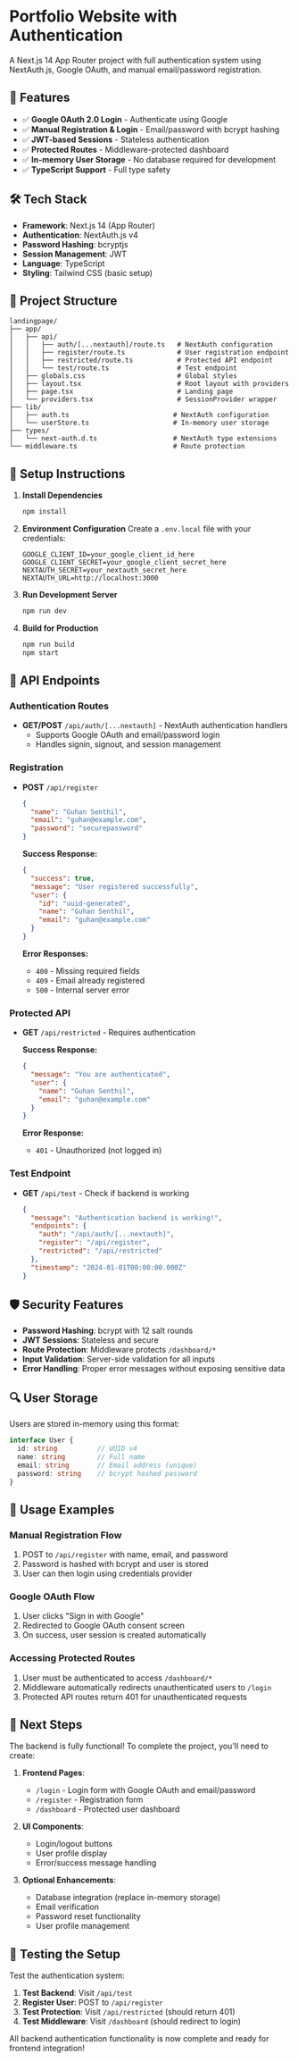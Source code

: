 # Portfolio Website with Authentication

A Next.js 14 App Router project with full authentication system using NextAuth.js, Google OAuth, and manual email/password registration.

## 🚀 Features

- ✅ **Google OAuth 2.0 Login** - Authenticate using Google
- ✅ **Manual Registration & Login** - Email/password with bcrypt hashing
- ✅ **JWT-based Sessions** - Stateless authentication
- ✅ **Protected Routes** - Middleware-protected dashboard
- ✅ **In-memory User Storage** - No database required for development
- ✅ **TypeScript Support** - Full type safety

## 🛠 Tech Stack

- **Framework**: Next.js 14 (App Router)
- **Authentication**: NextAuth.js v4
- **Password Hashing**: bcryptjs
- **Session Management**: JWT
- **Language**: TypeScript
- **Styling**: Tailwind CSS (basic setup)

## 📁 Project Structure

```
landingpage/
├── app/
│   ├── api/
│   │   ├── auth/[...nextauth]/route.ts   # NextAuth configuration
│   │   ├── register/route.ts             # User registration endpoint
│   │   ├── restricted/route.ts           # Protected API endpoint
│   │   └── test/route.ts                 # Test endpoint
│   ├── globals.css                       # Global styles
│   ├── layout.tsx                        # Root layout with providers
│   ├── page.tsx                          # Landing page
│   └── providers.tsx                     # SessionProvider wrapper
├── lib/
│   ├── auth.ts                          # NextAuth configuration
│   └── userStore.ts                     # In-memory user storage
├── types/
│   └── next-auth.d.ts                   # NextAuth type extensions
└── middleware.ts                        # Route protection
```

## 🔧 Setup Instructions

1. **Install Dependencies**
   ```bash
   npm install
   ```

2. **Environment Configuration**
   Create a `.env.local` file with your credentials:
   ```env
   GOOGLE_CLIENT_ID=your_google_client_id_here
   GOOGLE_CLIENT_SECRET=your_google_client_secret_here
   NEXTAUTH_SECRET=your_nextauth_secret_here
   NEXTAUTH_URL=http://localhost:3000
   ```

3. **Run Development Server**
   ```bash
   npm run dev
   ```

4. **Build for Production**
   ```bash
   npm run build
   npm start
   ```

## 🔐 API Endpoints

### Authentication Routes

- **GET/POST** `/api/auth/[...nextauth]` - NextAuth authentication handlers
  - Supports Google OAuth and email/password login
  - Handles signin, signout, and session management

### Registration

- **POST** `/api/register`
  ```json
  {
    "name": "Guhan Senthil",
    "email": "guhan@example.com",
    "password": "securepassword"
  }
  ```
  
  **Success Response:**
  ```json
  {
    "success": true,
    "message": "User registered successfully",
    "user": {
      "id": "uuid-generated",
      "name": "Guhan Senthil",
      "email": "guhan@example.com"
    }
  }
  ```

  **Error Responses:**
  - `400` - Missing required fields
  - `409` - Email already registered
  - `500` - Internal server error

### Protected API

- **GET** `/api/restricted` - Requires authentication
  
  **Success Response:**
  ```json
  {
    "message": "You are authenticated",
    "user": {
      "name": "Guhan Senthil",
      "email": "guhan@example.com"
    }
  }
  ```

  **Error Response:**
  - `401` - Unauthorized (not logged in)

### Test Endpoint

- **GET** `/api/test` - Check if backend is working
  ```json
  {
    "message": "Authentication backend is working!",
    "endpoints": {
      "auth": "/api/auth/[...nextauth]",
      "register": "/api/register",
      "restricted": "/api/restricted"
    },
    "timestamp": "2024-01-01T00:00:00.000Z"
  }
  ```

## 🛡 Security Features

- **Password Hashing**: bcrypt with 12 salt rounds
- **JWT Sessions**: Stateless and secure
- **Route Protection**: Middleware protects `/dashboard/*`
- **Input Validation**: Server-side validation for all inputs
- **Error Handling**: Proper error messages without exposing sensitive data

## 🔍 User Storage

Users are stored in-memory using this format:
```typescript
interface User {
  id: string          // UUID v4
  name: string        // Full name
  email: string       // Email address (unique)
  password: string    // bcrypt hashed password
}
```

## 📝 Usage Examples

### Manual Registration Flow
1. POST to `/api/register` with name, email, and password
2. Password is hashed with bcrypt and user is stored
3. User can then login using credentials provider

### Google OAuth Flow
1. User clicks "Sign in with Google"
2. Redirected to Google OAuth consent screen
3. On success, user session is created automatically

### Accessing Protected Routes
1. User must be authenticated to access `/dashboard/*`
2. Middleware automatically redirects unauthenticated users to `/login`
3. Protected API routes return 401 for unauthenticated requests

## 🚦 Next Steps

The backend is fully functional! To complete the project, you'll need to create:

1. **Frontend Pages**:
   - `/login` - Login form with Google OAuth and email/password
   - `/register` - Registration form
   - `/dashboard` - Protected user dashboard

2. **UI Components**:
   - Login/logout buttons
   - User profile display
   - Error/success message handling

3. **Optional Enhancements**:
   - Database integration (replace in-memory storage)
   - Email verification
   - Password reset functionality
   - User profile management

## 🎯 Testing the Setup

Test the authentication system:

1. **Test Backend**: Visit `/api/test`
2. **Register User**: POST to `/api/register`
3. **Test Protection**: Visit `/api/restricted` (should return 401)
4. **Test Middleware**: Visit `/dashboard` (should redirect to login)

All backend authentication functionality is now complete and ready for frontend integration!